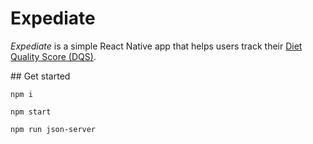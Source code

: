 # Expediate 

_Expediate_ is a simple React Native app that helps users track their [Diet Quality Score (DQS)](https://www.triathlete.com/nutrition/race-fueling/do-you-know-your-diet-quality-score/).

## Get started

`npm i`

`npm start`

`npm run json-server`